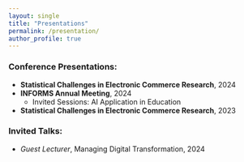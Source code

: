 ```yaml
---
layout: single
title: "Presentations"
permalink: /presentation/
author_profile: true
---
```


### Conference Presentations:
- **Statistical Challenges in Electronic Commerce Research**, 2024
- **INFORMS Annual Meeting**, 2024
    * Invited Sessions: AI Application in Education 
- **Statistical Challenges in Electronic Commerce Research**, 2023

### Invited Talks:
- *Guest Lecturer*, Managing Digital Transformation, 2024